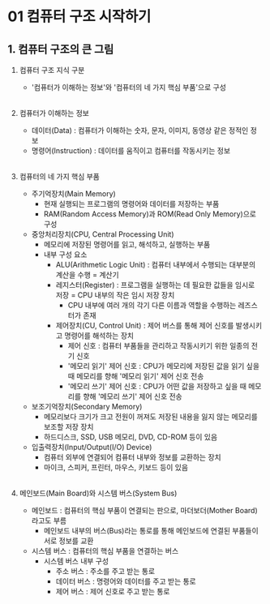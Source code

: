 # 01 컴퓨터 구조 시작하기

## 1. 컴퓨터 구조의 큰 그림
1. 컴퓨터 구조 지식 구분
    - '컴퓨터가 이해하는 정보'와 '컴퓨터의 네 가지 핵심 부품'으로 구성<br><br>

2. 컴퓨터가 이해하는 정보
    - 데이터(Data) : 컴퓨터가 이해하는 숫자, 문자, 이미지, 동영상 같은 정적인 정보
    - 명령어(Instruction) : 데이터를 움직이고 컴퓨터를 작동시키는 정보<br><br>

3. 컴퓨터의 네 가지 핵심 부품
    - 주기억장치(Main Memory)
        - 현재 실행되는 프로그램의 명령어와 데이터를 저장하는 부품
        - RAM(Random Access Memory)과 ROM(Read Only Memory)으로 구성
    - 중앙처리장치(CPU, Central Processing Unit)
        - 메모리에 저장된 명령어를 읽고, 해석하고, 실행하는 부품
        - 내부 구성 요소
            - ALU(Arithmetic Logic Unit) : 컴퓨터 내부에서 수행되는 대부분의 계산을 수행 = 계산기
            - 레지스터(Register) : 프로그램을 실행하는 데 필요한 값들을 임시로 저장 = CPU 내부의 작은 임시 저장 장치
                - CPU 내부에 여러 개의 각기 다른 이름과 역할을 수행하는 레즈스터가 존재
            - 제어장치(CU, Control Unit) : 제어 버스를 통해 제어 신호를 발생시키고 명령어를 해석하는 장치
                - 제어 신호 : 컴퓨터 부품들을 관리하고 작동시키기 위한 일종의 전기 신호
                - '메모리 읽기' 제어 신호 : CPU가 메모리에 저장된 값을 읽기 싶을 때 메모리를 향해 '메모리 읽기' 제어 신호 전송
                - '메모리 쓰기' 제어 신호 : CPU가 어떤 값을 저장하고 싶을 때 메모리를 향해 '메모리 쓰기' 제어 신호 전송
    - 보조기억장치(Secondary Memory)
        - 메모리보다 크기가 크고 전원이 꺼져도 저장된 내용을 잃지 않는 메모리를 보조할 저장 장치
        - 하드디스크, SSD, USB 메모리, DVD, CD-ROM 등이 있음
    - 입출력장치(Input/Output(I/O) Device)
        - 컴퓨터 외부에 연결되어 컴퓨터 내부와 정보를 교환하는 장치
        - 마이크, 스피커, 프린터, 마우스, 키보드 등이 있음<br><br>

4. 메인보드(Main Board)와 시스템 버스(System Bus)
    - 메인보드 : 컴퓨터의 핵심 부품이 연결되는 판으로, 마더보더(Mother Board)라고도 부름
        - 메인보드 내부의 버스(Bus)라는 통로를 통해 메인보드에 연결된 부품들이 서로 정보를 교환
    - 시스템 버스 : 컴퓨터의 핵심 부품을 연결하는 버스
        - 시스템 버스 내부 구성
            - 주소 버스 : 주소를 주고 받는 통로
            - 데이터 버스 : 명령어와 데이터를 주고 받는 통로
            - 제어 버스 : 제어 신호로 주고 받는 통로